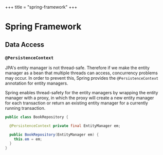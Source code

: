 +++
title = "spring-framework"
+++

# Spring Framework

## Data Access

### `@PersistenceContext`

JPA's entity manager is not thread-safe. Therefore if we make the entity manager as a bean
that multiple threads can access, concurrency problems may occur. In order to prevent this,
Spring provides the `@PersistenceContext` annotation for entity managers.

Spring enables thread-safety for the entity managers by wrapping the entity manager with a
proxy, in which the proxy will create a new entity manager for each transaction or return
an existing entity manager for a currently running transaction.

```java
public class BookRepository {

  @PersistenceContext private final EntityManager em;

  public BookRepository(EntityManager em) {
    this.em = em;
  }
}
```
